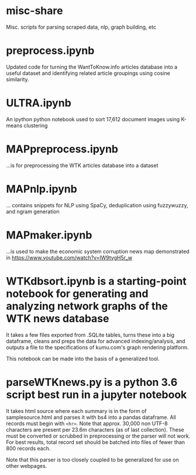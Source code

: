 # misc-share
Misc. scripts for parsing scraped data, nlp, graph building, etc

# preprocess.ipynb
Updated code for turning the WantToKnow.info articles database into a useful dataset and identifying related article groupings using cosine similarity.

# ULTRA.ipynb

An ipython python notebook used to sort 17,612 document images using K-means clustering

# MAPpreprocess.ipynb 
...is for preprocessing the WTK articles database into a dataset

# MAPnlp.ipynb
... contains snippets for NLP using SpaCy, deduplication using fuzzywuzzy, and ngram generation

# MAPmaker.ipynb
...is used to make the economic system corruption news map demonstrated in https://www.youtube.com/watch?v=lW9tvgH5r_w

# WTKdbsort.ipynb is a starting-point notebook for generating and analyzing network graphs of the WTK news database
It takes a few files exported from .SQLite tables, turns these into a big dataframe, cleans and preps the data for advanced indexing/analysis, and outputs a file to the specifications of kumu.com's graph rendering platform.

This notebook can be made into the basis of a generalized tool. 

# parseWTKnews.py is a python 3.6 script best run in a jupyter notebook
It takes html source where each summary is in the form of samplesource.html and parses it with bs4 into a pandas dataframe. All records must begin with `<hr>`. Note that approx. 30,000 non UTF-8 characters are present per 23.6m characters (as of last collection). These must be converted or scrubbed in preprocessing or the parser will not work. For best results, total record set should be batched into files of fewer than 800 records each.

Note that this parser is too closely coupled to be generalized for use on other webpages. 
